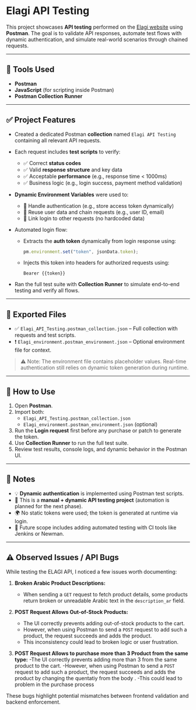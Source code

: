 # Elagi API Testing

This project showcases **API testing** performed on the [Elagi website](https://elagi.semicorner.com/home) using **Postman**. The goal is to validate API responses, automate test flows with dynamic authentication, and simulate real-world scenarios through chained requests.

---

## 🔧 Tools Used

- **Postman**  
- **JavaScript** (for scripting inside Postman)  
- **Postman Collection Runner**

---

## ✅ Project Features

- Created a dedicated Postman **collection** named `Elagi API Testing` containing all relevant API requests.

- Each request includes **test scripts** to verify:
  - ✅ Correct **status codes**
  - ✅ Valid **response structure** and key data
  - ✅ Acceptable **performance** (e.g., response time < 1000ms)
  - ✅ Business logic (e.g., login success, payment method validation)

- **Dynamic Environment Variables** were used to:
  - 🔐 Handle authentication (e.g., store access token dynamically)
  - 🔄 Reuse user data and chain requests (e.g., user ID, email)
  - 🧪 Link login to other requests (no hardcoded data)

- Automated login flow:
  - Extracts the **auth token** dynamically from login response using:
    ```js
    pm.environment.set("token", jsonData.token);
    ```
  - Injects this token into headers for authorized requests using:
    ```
    Bearer {{token}}
    ```

- Ran the full test suite with **Collection Runner** to simulate end-to-end testing and verify all flows.

---

## 📁 Exported Files

- ✅ `Elagi_API_Testing.postman_collection.json` – Full collection with requests and test scripts.
- ❗ `Elagi_environment.postman_environment.json` – Optional environment file for context.

> ⚠️ Note: The environment file contains placeholder values. Real-time authentication still relies on dynamic token generation during runtime.

---

## 🚀 How to Use

1. Open **Postman**.
2. Import both:
   - `Elagi_API_Testing.postman_collection.json`
   - `Elagi_environment.postman_environment.json` (optional)
3. Run the **Login request** first before any purchase or patch to generate the token.
4. Use **Collection Runner** to run the full test suite.
5. Review test results, console logs, and dynamic behavior in the Postman UI.

---

## 📌 Notes

- 💡 **Dynamic authentication** is implemented using Postman test scripts.
- 💼 This is a **manual + dynamic API testing project** (automation is planned for the next phase).
- 🌍 No static tokens were used; the token is generated at runtime via login.
- 🧪 Future scope includes adding automated testing with CI tools like Jenkins or Newman.

---

## ⚠️ Observed Issues / API Bugs

While testing the ELAGI API, I noticed a few issues worth documenting:

1. **Broken Arabic Product Descriptions:**
   - When sending a `GET` request to fetch product details, some products return broken or unreadable Arabic text in the `description_ar` field.

2. **POST Request Allows Out-of-Stock Products:**
   - The UI correctly prevents adding out-of-stock products to the cart.
   - However, when using Postman to send a `POST` request to add such a product, the request succeeds and adds the product.
   - This inconsistency could lead to broken logic or user frustration.

3. **POST Request Allows to purchase more than 3 Product from the same type:**
   -The UI correctly prevents adding more than 3 from the same product to the cart.
   -However, when using Postman to send a `POST` request to add such a product, the request succeeds and adds the product by changing the quentatiy from the body .
   -This could lead to problem in the purchase process

These bugs highlight potential mismatches between frontend validation and backend enforcement.

